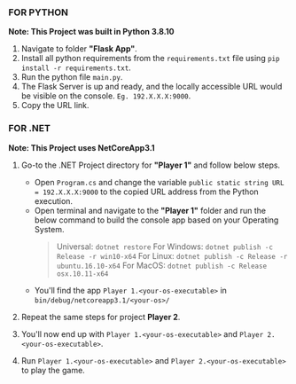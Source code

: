 
### FOR PYTHON
__Note: This Project was built in Python 3.8.10__

1. Navigate to folder **"Flask App"**.
2. Install all python requirements from the ``requirements.txt`` file using ``pip install -r requirements.txt``.
3. Run the python file ``main.py``.
4. The Flask Server is up and ready, and the locally accessible URL would be visible on the console. ``Eg. 192.X.X.X:9000``.
5. Copy the URL link.


### FOR .NET
__Note: This Project uses NetCoreApp3.1__

1. Go-to the .NET Project directory for **"Player 1"** and follow below steps.
    - Open ``Program.cs`` and change the variable ``public static string URL = 192.X.X.X:9000`` to the copied URL address from the Python execution.
    - Open terminal and navigate to the **"Player 1"** folder and run the below command to build the console app based on your Operating System.
        > Universal: ``dotnet restore``
        > For Windows: ``dotnet publish -c Release -r win10-x64``
        > For Linux: ``dotnet publish -c Release -r ubuntu.16.10-x64``
        > For MacOS: ``dotnet publish -c Release osx.10.11-x64``
    - You'll find the app ``Player 1.<your-os-executable>`` in ``bin/debug/netcoreapp3.1/<your-os>/``

2. Repeat the same steps for project **Player 2**.
3. You'll now end up with ``Player 1.<your-os-executable>`` and ``Player 2.<your-os-executable>``.
4. Run ``Player 1.<your-os-executable>`` and ``Player 2.<your-os-executable>`` to play the game.